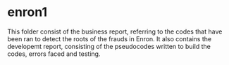 # enron1 
This folder consist of the business report, referring to the codes that have been ran to detect the roots of the frauds in Enron. 
It also contains the developemt report, consisting of the pseudocodes written to build the codes, errors faced and testing.
